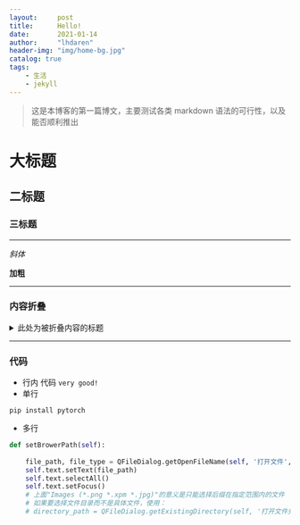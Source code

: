 ```yaml
---
layout:     post
title:      Hello!
date:       2021-01-14
author:     "lhdaren"
header-img: "img/home-bg.jpg"
catalog: true
tags:
    - 生活
    - jekyll
---
```



> 这是本博客的第一篇博文，主要测试各类 markdown 语法的可行性，以及能否顺利推出

# 大标题
## 二标题
### 三标题
---

*斜体*

**加粗**

---
### 内容折叠
<details>
<summary>此处为被折叠内容的标题</summary>
此处为被折叠的内容
</details>

---
### 代码
- 行内
代码 ``very good!``
- 单行
```
pip install pytorch
```
- 多行
```python
def setBrowerPath(self): 
    
    file_path, file_type = QFileDialog.getOpenFileName(self, '打开文件','./',("Images (*.png *.xpm *.jpg)"))
    self.text.setText(file_path)
    self.text.selectAll()
    self.text.setFocus()
    # 上面"Images (*.png *.xpm *.jpg)"的意义是只能选择后缀在指定范围内的文件
    # 如果要选择文件目录而不是具体文件，使用：
    # directory_path = QFileDialog.getExistingDirectory(self, '打开文件夹','./')
```